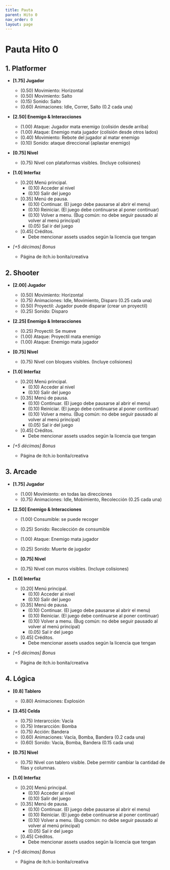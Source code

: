 ```yaml
---
title: Pauta
parent: Hito 0
nav_order: 0
layout: page
---
```


# Pauta Hito 0

## 1. Platformer

- **[1.75] Jugador**
  - (0.50) Movimiento: Horizontal
  - (0.50) Movimiento: Salto
  - (0.15) Sonido: Salto
  - (0.60) Animaciones: Idle, Correr, Salto (0.2 cada una)
  
- **[2.50] Enemigo & Interacciones**
  - (1.00) Ataque: Jugador mata enemigo (colisión desde arriba)
  - (1.00) Ataque: Enemigo mata jugador (colisión desde otros lados)
  - (0.40) Movimiento: Rebote del jugador al matar enemigo
  - (0.10) Sonido: ataque direccional (aplastar enemigo)
  
- **[0.75] Nivel**
  - (0.75) Nivel con plataformas visibles. (Incluye colisiones)
  
- **[1.0] Interfaz**
  - [0.20] Menú principal.
    - (0.10) Acceder al nivel
    - (0.10) Salir del juego
  - [0.35] Menú de pausa.
    - (0.10) Continuar. (El juego debe pausarse al abrir el menu)
    - (0.10) Reiniciar. (El juego debe continuarse al poner continuar)
    - (0.10) Volver a menu. (Bug común: no debe seguir pausado al volver al menú principal)
    - (0.05) Sal  ir del juego
  - [0.45] Créditos. 
    - Debe mencionar assets usados según la licencia que tengan

- _[+5 décimas] Bonus_
  - Página de itch.io bonita/creativa

## 2. Shooter

- **[2.00] Jugador**
  - (0.50) Movimiento: Horizontal
  - (0.75) Animaciones: Idle, Movimiento, Disparo (0.25 cada una)
  - (0.50) Proyectil: Jugador puede disparar (crear un proyectil)
  - (0.25) Sonido: Disparo
  
- **[2.25] Enemigo & Interacciones**
  - (0.25) Proyectil: Se mueve
  - (1.00) Ataque: Proyectil mata enemigo
  - (1.00) Ataque: Enemigo mata jugador
  
- **[0.75] Nivel**
  - (0.75) Nivel con bloques visibles. (Incluye colisiones)
  
- **[1.0] Interfaz**
  - [0.20] Menú principal.
    - (0.10) Acceder al nivel
    - (0.10) Salir del juego
  - [0.35] Menú de pausa.
    - (0.10) Continuar. (El juego debe pausarse al abrir el menu)
    - (0.10) Reiniciar. (El juego debe continuarse al poner continuar)
    - (0.10) Volver a menu. (Bug común: no debe seguir pausado al volver al menú principal)
    - (0.05) Sal  ir del juego
  - [0.45] Créditos. 
    - Debe mencionar assets usados según la licencia que tengan

- _[+5 décimas] Bonus_
  - Página de itch.io bonita/creativa

## 3. Arcade

- **[1.75] Jugador**
  - (1.00) Movimiento: en todas las direcciones
  - (0.75) Animaciones: Idle, Mobimiento, Recolección (0.25 cada una)

- **[2.50] Enemigo & Interacciones**
  - (1.00) Consumible: se puede recoger
  - (0.25) Sonido: Recolección de consumible
  - (1.00) Ataque: Enemigo mata jugador
  - (0.25) Sonido: Muerte de jugador
 
  - **[0.75] Nivel**
  - (0.75) Nivel con muros visibles. (Incluye colisiones)
  
- **[1.0] Interfaz**
  - [0.20] Menú principal.
    - (0.10) Acceder al nivel
    - (0.10) Salir del juego
  - [0.35] Menú de pausa.
    - (0.10) Continuar. (El juego debe pausarse al abrir el menu)
    - (0.10) Reiniciar. (El juego debe continuarse al poner continuar)
    - (0.10) Volver a menu. (Bug común: no debe seguir pausado al volver al menú principal)
    - (0.05) Sal  ir del juego
  - [0.45] Créditos. 
    - Debe mencionar assets usados según la licencia que tengan

- _[+5 décimas] Bonus_
  - Página de itch.io bonita/creativa


## 4. Lógica

- **[0.8] Tablero**
  - (0.80) Animaciones: Explosión
  
- **[3.45] Celda**
  - (0.75) Interarcción: Vacía
  - (0.75) Interarcción: Bomba
  - (0.75) Acción: Bandera
  - (0.60) Animaciones: Vacía, Bomba, Bandera (0.2 cada una)
  - (0.60) Sonido: Vacía, Bomba, Bandera (0.15 cada una)
  
- **[0.75] Nivel**
  - (0.75) Nivel con tablero visible. Debe permitir cambiar la cantidad de filas y columnas.
  
- **[1.0] Interfaz**
  - [0.20] Menú principal.
    - (0.10) Acceder al nivel
    - (0.10) Salir del juego
  - [0.35] Menú de pausa.
    - (0.10) Continuar. (El juego debe pausarse al abrir el menu)
    - (0.10) Reiniciar. (El juego debe continuarse al poner continuar)
    - (0.10) Volver a menu. (Bug común: no debe seguir pausado al volver al menú principal)
    - (0.05) Sal  ir del juego
  - [0.45] Créditos. 
    - Debe mencionar assets usados según la licencia que tengan

- _[+5 décimas] Bonus_
  - Página de itch.io bonita/creativa
